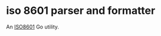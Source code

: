 
iso 8601 parser and formatter
=============================

An [ISO8601](https://en.wikipedia.org/wiki/ISO_8601) Go utility.

